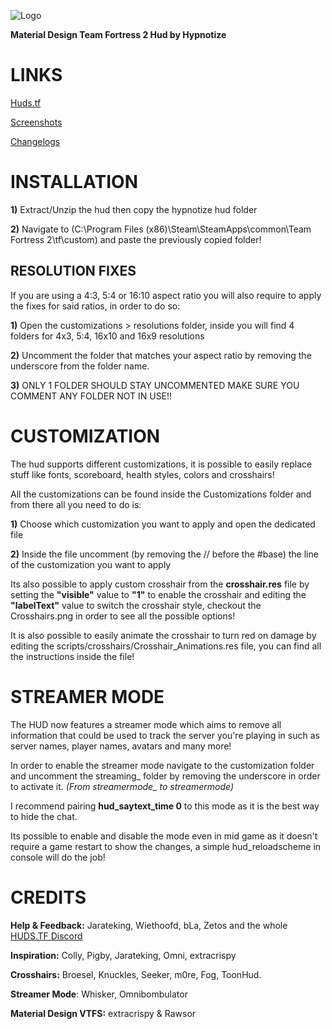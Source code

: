 ![Logo](https://i.imgur.com/oG7xN4t.png)

**Material Design Team Fortress 2 Hud by Hypnotize**

<a>LINKS</a>
====

[Huds.tf](https://huds.tf/forum/showthread.php?tid=668)

[Screenshots](https://imgur.com/a/4sgZ1)

[Changelogs](https://github.com/Hypnootize/Hypnotize-Hud/commits/master)


<a>INSTALLATION</a>
====

**1)** Extract/Unzip the hud then copy the hypnotize hud folder

**2)** Navigate to (C:\Program Files (x86)\Steam\SteamApps\common\Team Fortress 2\tf\custom) and paste the previously copied folder!

## RESOLUTION FIXES

If you are using a 4:3, 5:4 or 16:10 aspect ratio you will also require to apply the fixes for said ratios, in order to do so:

**1)** Open the customizations > resolutions folder, inside you will find 4 folders for 4x3, 5:4, 16x10 and 16x9 resolutions

**2)** Uncomment the folder that matches your aspect ratio by removing the underscore from the folder name.

**3)** ONLY 1 FOLDER SHOULD STAY UNCOMMENTED MAKE SURE YOU COMMENT ANY FOLDER NOT IN USE!!

<a>CUSTOMIZATION</a>
====

The hud supports different customizations, it is possible to easily replace stuff like fonts, scoreboard, health styles, colors and crosshairs!

All the customizations can be found inside the Customizations folder and from there all you need to do is:

**1)** Choose which customization you want to apply and open the dedicated file

**2)** Inside the file uncomment (by removing the // before the #base) the line of the customization you want to apply

Its also possible to apply custom crosshair from the **crosshair.res** file by setting the **"visible"** value to **"1"** to enable the crosshair and editing the **"labelText"** value to switch the crosshair style, checkout the Crosshairs.png in order to see all the possible options!

It is also possible to easily animate the crosshair to turn red on damage by editing the scripts/crosshairs/Crosshair_Animations.res file, you can find all the instructions inside the file!

<a>STREAMER MODE</a>
====

The HUD now features a streamer mode which aims to remove all information that could be used to track the server you're playing in such as server names, player names, avatars and many more!

In order to enable the streamer mode navigate to the customization folder and uncomment the streaming_ folder by removing the underscore in order to activate it. *(From streamermode_ to streamermode)*

I recommend pairing **hud_saytext_time 0** to this mode as it is the best way to hide the chat.

Its possible to enable and disable the mode even in mid game as it doesn't require a game restart to show the changes, a simple hud_reloadscheme in console will do the job!



<a>CREDITS</a>
====
**Help & Feedback:** Jarateking, Wiethoofd, bLa, Zetos and the whole [HUDS.TF Discord](https://discord.com/invite/C2EeDee)

**Inspiration:** Colly, Pigby, Jarateking, Omni, extracrispy

**Crosshairs:** Broesel, Knuckles, Seeker, m0re, Fog, ToonHud.

**Streamer Mode**: Whisker, Omnibombulator

**Material Design VTFS:** extracrispy & Rawsor
